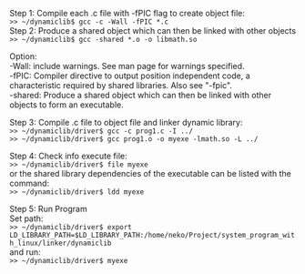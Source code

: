 Step 1: Compile each .c file with -fPIC flag to create object file:\
  `>> ~/dynamiclib$ gcc -c -Wall -fPIC *.c`\
Step 2: Produce a shared object which can then be linked with other objects\
  `>> ~/dynamiclib$ gcc -shared *.o -o libmath.so`

Option: \
  -Wall: include warnings. See man page for warnings specified.\
  -fPIC: Compiler directive to output position independent code, a characteristic required by shared libraries. Also see "-fpic".\
  -shared: Produce a shared object which can then be linked with other objects to form an executable.
  
  
Step 3: Compile .c file to object file and linker dynamic library:\
  `>> ~/dynamiclib/driver$ gcc -c prog1.c -I ../`\
  `>> ~/dynamiclib/driver$ gcc prog1.o -o myexe -lmath.so -L ../`

Step 4: Check info execute file:\
  `>> ~/dynamiclib/driver$ file myexe`\
or the shared library dependencies of the executable can be listed with the command:\
  `>> ~/dynamiclib/driver$ ldd myexe`
  
Step 5: Run Program\
Set path:\
  `>> ~/dynamiclib/driver$ export LD_LIBRARY_PATH=$LD_LIBRARY_PATH:/home/neko/Project/system_program_with_linux/linker/dynamiclib`\
and run:\
  `>> ~/dynamiclib/driver$ myexe`
